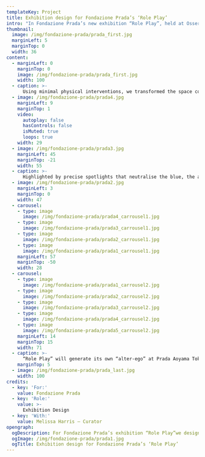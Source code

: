 ```yaml
---
templateKey: Project
title: Exhibition design for Fondazione Prada’s ‘Role Play’ 
intro: "In Fondazione Prada’s new exhibition “Role Play”, held at Osservatorio in Milan, 11 international image-based artists bend and stretch the concept of identity. Embracing its fluidity, the art works on view create a constellation of different perspectives, each with its own character. We designed a space that erased the identity of the building, drawing the individuality of each piece into sharp focus."
thumbnail:
  image: /img/fondazione-prada/prada_first.jpg
  marginLeft: 5
  marginTop: 0
  width: 36
content:
  - marginLeft: 0
    marginTop: 0
    image: /img/fondazione-prada/prada_first.jpg
    width: 100
  - caption: >-
      Using minimal physical interventions, we transformed the space completely by submerging it in a sea of deep blue lighting. The rich tone of blue invites visitors on a disorienting, intense perceptual experience whilst also creating a homogeneous space that envelops the details of the building.
  - image: /img/fondazione-prada/prada4.jpg
    marginLeft: 9
    marginTop: 1
    video:
      autoplay: false
      hasControls: false
      isMuted: true
      loops: true
    width: 29
  - image: /img/fondazione-prada/prada3.jpg
    marginLeft: 45
    marginTop: -21
    width: 55
  - caption: >-
      Highlighted by precise spotlights that neutralise the blue, the art work on view seems to float in space, popping out against the monochrome. The result is a paradoxical space that plays on the theme of identity: the blue space has a distinct character of its own whilst having zero influence on the art work, celebrating the unique identity of each piece. 
  - image: /img/fondazione-prada/prada2.jpg
    marginLeft: 3
    marginTop: 0
    width: 47
  - carousel:
    - type: image
      image: /img/fondazione-prada/prada4_carrousel1.jpg
    - type: image
      image: /img/fondazione-prada/prada3_carrousel1.jpg
    - type: image
      image: /img/fondazione-prada/prada2_carrousel1.jpg
    - type: image
      image: /img/fondazione-prada/prada1_carrousel1.jpg
    marginLeft: 57
    marginTop: -50
    width: 28
  - carousel:
    - type: image
      image: /img/fondazione-prada/prada1_carrousel2.jpg
    - type: image
      image: /img/fondazione-prada/prada2_carrousel2.jpg
    - type: image
      image: /img/fondazione-prada/prada3_carrousel2.jpg
    - type: image
      image: /img/fondazione-prada/prada4_carrousel2.jpg
    - type: image
      image: /img/fondazione-prada/prada5_carrousel2.jpg
    marginLeft: 14
    marginTop: 15
    width: 71
  - caption: >-
      “Role Play” will generate its own “alter-ego” at Prada Aoyama Tokyo in the form of another show including works by Juno Calypso, Beatrice Marchi, Haruka Sakaguchi and Griselda San Martin, Tomoko Sawada, and Bogosi Sekhukhuni. Prada will present this second exhibition in Tokyo from 11 March to 20 June 2022 with the support of Fondazione Prada.
    marginTop: 5
  - image: /img/fondazione-prada/prada_last.jpg
    width: 100
credits:
  - key: 'For:'
    value: Fondazione Prada
  - key: 'Role:'
    value: >-
      Exhibition Design
  - key: 'With:'
    value: Melissa Harris – Curator
opengraph:
  ogDescription: For Fondazione Prada’s exhibition “Role Play”we designed a space in blue that erased the identity of the building, drawing the individuality of each piece into sharp focus.
  ogImage: /img/fondazione-prada/prada1.jpg
  ogTitle: Exhibition design for Fondazione Prada’s ‘Role Play’
---
```

